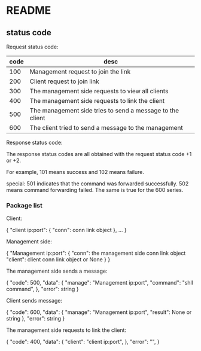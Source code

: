 # README

## status code

Request status code:

| code | desc                                                      |
| ---- | --------------------------------------------------------- |
| 100  | Management request to join the link                       |
| 200  | Client request to join link                               |
| 300  | The management side requests to view all clients          |
| 400  | The management side requests to link the client           |
| 500  | The management side tries to send a message to the client |
| 600  | The client tried to send a message to the management      |

Response status code:

The response status codes are all obtained with the request status code +1 or +2.

For example, 101 means success and 102 means failure.

special:
501 indicates that the command was forwarded successfully.
502 means command forwarding failed.
The same is true for the 600 series.

### Package list

Client:

{
    "client ip:port": {
        "conn": conn link object
    },
...
}

Management side:

{
    "Management ip:port": {
        "conn": the management side conn link object
        "client": client conn link object or None
    }
}

The management side sends a message:

{
    "code": 500,
    "data": {
        "manage": "Management ip:port",
        "command": "shll command",
    },
    "error": string
}

Client sends message:

{
    "code": 600,
    "data": {
        "manage": "Management ip:port",
        "result": None or string
    },
    "error": string
}

The management side requests to link the client:

{
    "code": 400,
    "data": {
        "client": "client ip:port",
    },
    "error": "",
}
